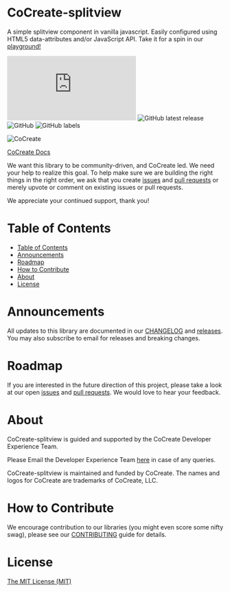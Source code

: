 # CoCreate-splitview
A simple splitview component in vanilla javascript. Easily configured using HTML5 data-attributes and/or JavaScript API. Take it for a spin in our [playground!](https://cocreate.app/docs/splitview)

![GitHub file size in bytes](https://img.shields.io/github/size/CoCreate-app/CoCreate-splitview/dist/CoCreate-splitview.min.js?label=minified%20size&style=for-the-badge) 
![GitHub latest release](https://img.shields.io/github/v/release/CoCreate-app/CoCreate-splitview?style=for-the-badge)
![GitHub](https://img.shields.io/github/license/CoCreate-app/CoCreate-splitview?style=for-the-badge) 
![GitHub labels](https://img.shields.io/github/labels/CoCreate-app/CoCreate-splitview/help%20wanted?style=for-the-badge)

![CoCreate](https://cdn.cocreate.app/logo.png)

[CoCreate Docs](https://cocreate.app/docs/splitview)

We want this library to be community-driven, and CoCreate led. We need your help to realize this goal. To help make sure we are building the right things in the right order, we ask that you create [issues](https://github.com/CoCreate-app/Realtime_Admin_CRM_and_CMS/issues) and [pull requests](https://github.com/CoCreate-app/Realtime_Admin_CRM_and_CMS/pulls) or merely upvote or comment on existing issues or pull requests.

We appreciate your continued support, thank you!

# Table of Contents

- [Table of Contents](#table-of-contents)
- [Announcements](#announcements)
- [Roadmap](#roadmap)
- [How to Contribute](#how-to-contribute)
- [About](#about)
- [License](#license)

<a name="announcements"></a>
# Announcements

All updates to this library are documented in our [CHANGELOG](https://github.com/CoCreate-app/CoCreate-splitview/blob/master/CHANGELOG.md) and [releases](https://github.com/CoCreate-app/CoCreate-splitview/releases). You may also subscribe to email for releases and breaking changes. 

<a name="roadmap"></a>
# Roadmap

If you are interested in the future direction of this project, please take a look at our open [issues](https://github.com/CoCreate-app/CoCreate-splitview/issues) and [pull requests](https://github.com/CoCreate-app/CoCreate-splitview/pulls). We would love to hear your feedback.


<a name="about"></a>
# About

CoCreate-splitview is guided and supported by the CoCreate Developer Experience Team.

Please Email the Developer Experience Team [here](mailto:develop@cocreate.app) in case of any queries.

CoCreate-splitview is maintained and funded by CoCreate. The names and logos for CoCreate are trademarks of CoCreate, LLC.

<a name="contribute"></a>
# How to Contribute

We encourage contribution to our libraries (you might even score some nifty swag), please see our [CONTRIBUTING](https://github.com/CoCreate-app/CoCreate-splitview/blob/master/CONTRIBUTING.md) guide for details.

# License
[The MIT License (MIT)](https://github.com/CoCreate-app/CoCreate-splitview/blob/master/LICENSE)

